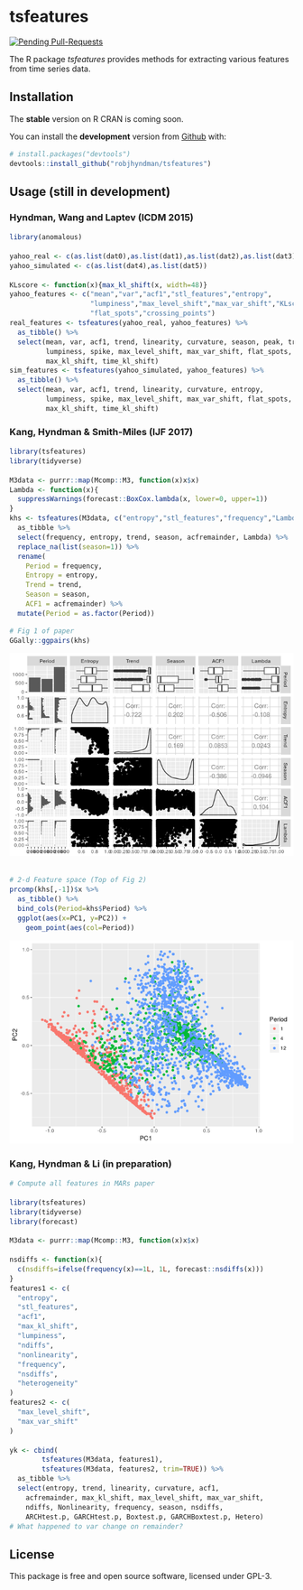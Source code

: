 
<!-- README.md is generated from README.Rmd. Please edit that file -->
tsfeatures
==========

[![Pending Pull-Requests](http://githubbadges.herokuapp.com/robjhyndman/tsfeatures/pulls.svg?style=flat)](https://github.com/robjhyndman/tsfeatures/pulls)

The R package *tsfeatures* provides methods for extracting various features from time series data.

Installation
------------

The **stable** version on R CRAN is coming soon.

You can install the **development** version from [Github](https://github.com/robjhyndman/tsfeatures) with:

``` r
# install.packages("devtools")
devtools::install_github("robjhyndman/tsfeatures")
```

Usage (still in development)
----------------------------

### Hyndman, Wang and Laptev (ICDM 2015)

``` r
library(anomalous)

yahoo_real <- c(as.list(dat0),as.list(dat1),as.list(dat2),as.list(dat3))
yahoo_simulated <- c(as.list(dat4),as.list(dat5))

KLscore <- function(x){max_kl_shift(x, width=48)}
yahoo_features <- c("mean","var","acf1","stl_features","entropy",
                    "lumpiness","max_level_shift","max_var_shift","KLscore",
                    "flat_spots","crossing_points")
real_features <- tsfeatures(yahoo_real, yahoo_features) %>%
  as_tibble() %>%
  select(mean, var, acf1, trend, linearity, curvature, season, peak, trough, entropy,
         lumpiness, spike, max_level_shift, max_var_shift, flat_spots, crossing_points,
         max_kl_shift, time_kl_shift)
sim_features <- tsfeatures(yahoo_simulated, yahoo_features) %>%
  as_tibble() %>%
  select(mean, var, acf1, trend, linearity, curvature, entropy,
         lumpiness, spike, max_level_shift, max_var_shift, flat_spots, crossing_points,
         max_kl_shift, time_kl_shift)
```

### Kang, Hyndman & Smith-Miles (IJF 2017)

``` r
library(tsfeatures)
library(tidyverse)

M3data <- purrr::map(Mcomp::M3, function(x)x$x)
Lambda <- function(x){
  suppressWarnings(forecast::BoxCox.lambda(x, lower=0, upper=1))
}
khs <- tsfeatures(M3data, c("entropy","stl_features","frequency","Lambda")) %>% 
  as_tibble %>%
  select(frequency, entropy, trend, season, acfremainder, Lambda) %>%
  replace_na(list(season=1)) %>%
  rename(
    Period = frequency,
    Entropy = entropy,
    Trend = trend,
    Season = season,
    ACF1 = acfremainder) %>%
  mutate(Period = as.factor(Period))
```

``` r
# Fig 1 of paper
GGally::ggpairs(khs)
```

![](READMEfigs/ijf2017graphs-1.png)

``` r

# 2-d Feature space (Top of Fig 2)
prcomp(khs[,-1])$x %>%
  as_tibble() %>%
  bind_cols(Period=khs$Period) %>%
  ggplot(aes(x=PC1, y=PC2)) +
    geom_point(aes(col=Period))
```

![](READMEfigs/ijf2017graphs-2.png)

### Kang, Hyndman & Li (in preparation)

``` r
# Compute all features in MARs paper

library(tsfeatures)
library(tidyverse)
library(forecast)

M3data <- purrr::map(Mcomp::M3, function(x)x$x)

nsdiffs <- function(x){
  c(nsdiffs=ifelse(frequency(x)==1L, 1L, forecast::nsdiffs(x)))
}
features1 <- c(
  "entropy",
  "stl_features",
  "acf1",
  "max_kl_shift",
  "lumpiness",
  "ndiffs",
  "nonlinearity",
  "frequency",
  "nsdiffs",
  "heterogeneity"
)
features2 <- c(  
  "max_level_shift",
  "max_var_shift"
)

yk <- cbind(
        tsfeatures(M3data, features1),
        tsfeatures(M3data, features2, trim=TRUE)) %>% 
  as_tibble %>%
  select(entropy, trend, linearity, curvature, acf1,
    acfremainder, max_kl_shift, max_level_shift, max_var_shift, 
    ndiffs, Nonlinearity, frequency, season, nsdiffs,
    ARCHtest.p, GARCHtest.p, Boxtest.p, GARCHBoxtest.p, Hetero)
# What happened to var change on remainder?
```

License
-------

This package is free and open source software, licensed under GPL-3.
